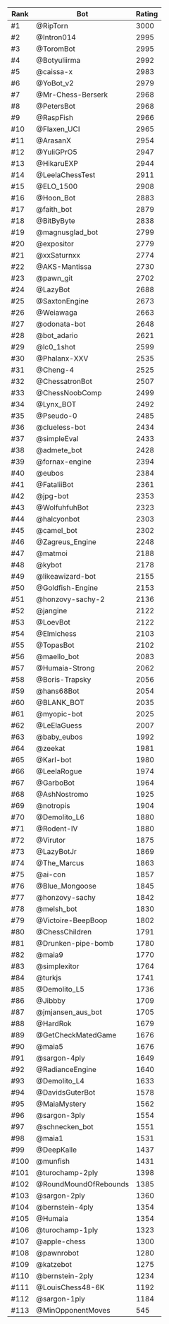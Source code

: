 Rank|Bot|Rating
---|---|---
#1|@RipTorn|3000
#2|@Intron014|2995
#3|@ToromBot|2995
#4|@Botyuliirma|2992
#5|@caissa-x|2983
#6|@YoBot_v2|2979
#7|@Mr-Chess-Berserk|2968
#8|@PetersBot|2968
#9|@RaspFish|2966
#10|@Flaxen_UCI|2965
#11|@ArasanX|2954
#12|@YuliGPrO5|2947
#13|@HikaruEXP|2944
#14|@LeelaChessTest|2911
#15|@ELO_1500|2908
#16|@Hoon_Bot|2883
#17|@faith_bot|2879
#18|@BitByByte|2838
#19|@magnusglad_bot|2799
#20|@expositor|2779
#21|@xxSaturnxx|2774
#22|@AKS-Mantissa|2730
#23|@pawn_git|2702
#24|@LazyBot|2688
#25|@SaxtonEngine|2673
#26|@Weiawaga|2663
#27|@odonata-bot|2648
#28|@bot_adario|2621
#29|@lc0_1shot|2599
#30|@Phalanx-XXV|2535
#31|@Cheng-4|2525
#32|@ChessatronBot|2507
#33|@ChessNoobComp|2499
#34|@Lynx_BOT|2492
#35|@Pseudo-0|2485
#36|@clueless-bot|2434
#37|@simpleEval|2433
#38|@admete_bot|2428
#39|@fornax-engine|2394
#40|@eubos|2384
#41|@FataliiBot|2361
#42|@jpg-bot|2353
#43|@WolfuhfuhBot|2323
#44|@halcyonbot|2303
#45|@camel_bot|2302
#46|@Zagreus_Engine|2248
#47|@matmoi|2188
#48|@kybot|2178
#49|@likeawizard-bot|2155
#50|@Goldfish-Engine|2153
#51|@honzovy-sachy-2|2136
#52|@jangine|2122
#53|@LoevBot|2122
#54|@Elmichess|2103
#55|@TopasBot|2102
#56|@maello_bot|2083
#57|@Humaia-Strong|2062
#58|@Boris-Trapsky|2056
#59|@hans68Bot|2054
#60|@BLANK_BOT|2035
#61|@myopic-bot|2025
#62|@LeElaGuess|2007
#63|@baby_eubos|1992
#64|@zeekat|1981
#65|@Karl-bot|1980
#66|@LeelaRogue|1974
#67|@GarboBot|1964
#68|@AshNostromo|1925
#69|@notropis|1904
#70|@Demolito_L6|1880
#71|@Rodent-IV|1880
#72|@Virutor|1875
#73|@LazyBotJr|1869
#74|@The_Marcus|1863
#75|@ai-con|1857
#76|@Blue_Mongoose|1845
#77|@honzovy-sachy|1842
#78|@melsh_bot|1830
#79|@Victoire-BeepBoop|1802
#80|@ChessChildren|1791
#81|@Drunken-pipe-bomb|1780
#82|@maia9|1770
#83|@simplexitor|1764
#84|@turkjs|1741
#85|@Demolito_L5|1736
#86|@Jibbby|1709
#87|@jmjansen_aus_bot|1705
#88|@HardRok|1679
#89|@GetCheckMatedGame|1676
#90|@maia5|1676
#91|@sargon-4ply|1649
#92|@RadianceEngine|1640
#93|@Demolito_L4|1633
#94|@DavidsGuterBot|1578
#95|@MaiaMystery|1562
#96|@sargon-3ply|1554
#97|@schnecken_bot|1551
#98|@maia1|1531
#99|@DeepKalle|1437
#100|@munfish|1431
#101|@turochamp-2ply|1398
#102|@RoundMoundOfRebounds|1385
#103|@sargon-2ply|1360
#104|@bernstein-4ply|1354
#105|@Humaia|1354
#106|@turochamp-1ply|1323
#107|@apple-chess|1300
#108|@pawnrobot|1280
#109|@katzebot|1275
#110|@bernstein-2ply|1234
#111|@LouisChess48-6K|1192
#112|@sargon-1ply|1184
#113|@MinOpponentMoves|545
